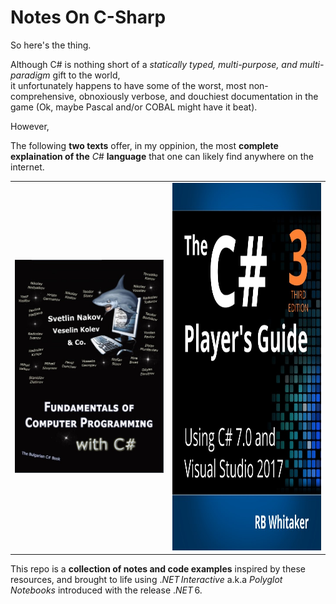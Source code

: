 # Notes On C-Sharp   
   
So here's the thing.   

Although C# is nothing short of a $\textit{statically typed, multi-purpose, and  multi-paradigm}$ gift to the world,    
it unfortunately happens to have some of the worst, most non-comprehensive, obnoxiously verbose, and douchiest documentation in the game (Ok, maybe Pascal and/or COBAL might have it beat).
   
However,

The following **two texts** offer, in my oppinion, the most **complete explaination of the** $C\#$ **language** that one can likely find anywhere on the internet.

<table>
    <tbody>
        <tr>
            <td style="border: none !important;"><img src="_img/BulgarianCSharpBook.jpg"></img></td>
            <td style="border: none !important;"><img src="_img/CSharpPlayersGuide.jpg" style="width: 510px; height: 588px;"></img></td>
        </tr>
    </tbody>
</table>

This repo is a **collection of notes and code examples** inspired by these resources, and brought to life using $.NET\,Interactive$ a.k.a $Polyglot\,Notebooks$ introduced with the release $.NET\,6$.  